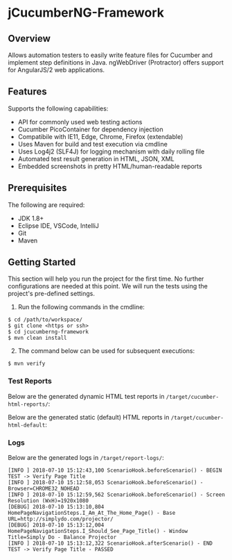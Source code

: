 # jCucumberNG-Framework

## Overview
Allows automation testers to easily write feature files for Cucumber and implement step definitions in Java. ngWebDriver (Protractor) offers support for AngularJS/2 web applications.

## Features
Supports the following capabilities:
- API for commonly used web testing actions
- Cucumber PicoContainer for dependency injection
- Compatibile with IE11, Edge, Chrome, Firefox (extendable)
- Uses Maven for build and test execution via cmdline
- Uses Log4j2 (SLF4J) for logging mechanism with daily rolling file
- Automated test result generation in HTML, JSON, XML
- Embedded screenshots in pretty HTML/human-readable reports

## Prerequisites
The following are required:
- JDK 1.8+
- Eclipse IDE, VSCode, IntelliJ
- Git
- Maven

## Getting Started
This section will help you run the project for the first time. No further configurations are needed at this point. We will run the tests using the project's pre-defined settings.
1. Run the following commands in the cmdline:
~~~
$ cd /path/to/workspace/
$ git clone <https or ssh>
$ cd jcucumberng-framework
$ mvn clean install
~~~
2. The command below can be used for subsequent executions:
~~~
$ mvn verify
~~~

### Test Reports
Below are the generated dynamic HTML test reports in `/target/cucumber-html-reports/`:
<!-- insert screenshots -->

Below are the generated static (default) HTML reports in `/target/cucumber-html-default`:
<!-- insert screenshots -->

### Logs
Below are the generated logs in `/target/report-logs/`:
~~~
[INFO ] 2018-07-10 15:12:43,100 ScenarioHook.beforeScenario() - BEGIN TEST -> Verify Page Title
[INFO ] 2018-07-10 15:12:58,053 ScenarioHook.beforeScenario() - Browser=CHROME32_NOHEAD
[INFO ] 2018-07-10 15:12:59,562 ScenarioHook.beforeScenario() - Screen Resolution (WxH)=1920x1080
[DEBUG] 2018-07-10 15:13:10,804 HomePageNavigationSteps.I_Am_At_The_Home_Page() - Base URL=http://simplydo.com/projector/
[DEBUG] 2018-07-10 15:13:12,004 HomePageNavigationSteps.I_Should_See_Page_Title() - Window Title=Simply Do - Balance Projector
[INFO ] 2018-07-10 15:13:12,322 ScenarioHook.afterScenario() - END TEST -> Verify Page Title - PASSED
~~~
